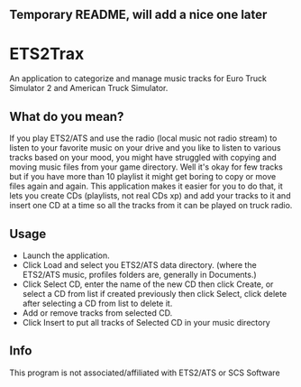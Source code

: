 ## Temporary README, will add a nice one later

# ETS2Trax
An application to categorize and manage music tracks for Euro Truck
Simulator 2 and American Truck Simulator.

## What do you mean?
If you play ETS2/ATS and use the radio (local music not radio
stream) to listen to your favorite music on your drive and you
like to listen to various tracks based on your mood, you might
have struggled with copying and moving music files from your game
directory. Well it's okay for few tracks but if you have more than
10 playlist it might get boring to copy or move files again and again.
This application makes it easier for you to do that, it lets you
create CDs (playlists, not real CDs xp) and add your tracks to it and
insert one CD at a time so all the tracks from it can be played on truck
radio.

## Usage
- Launch the application.
- Click Load and select you ETS2/ATS data directory. (where the
ETS2/ATS music, profiles folders are, generally in Documents.)
- Click Select CD, enter the name of the new CD then click Create,
or select a CD from list if created previously then click Select, click
delete after selecting a CD from list to delete it.
- Add or remove tracks from selected CD.
- Click Insert to put all tracks of Selected CD in your music directory

## Info
This program is not associated/affiliated with ETS2/ATS or SCS Software


 
